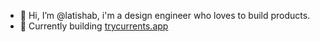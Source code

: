 - 👋 Hi, I’m @latishab, i'm a design engineer who loves to build products.
- 🌱 Currently building [trycurrents.app](https://www.trycurrents.app)
